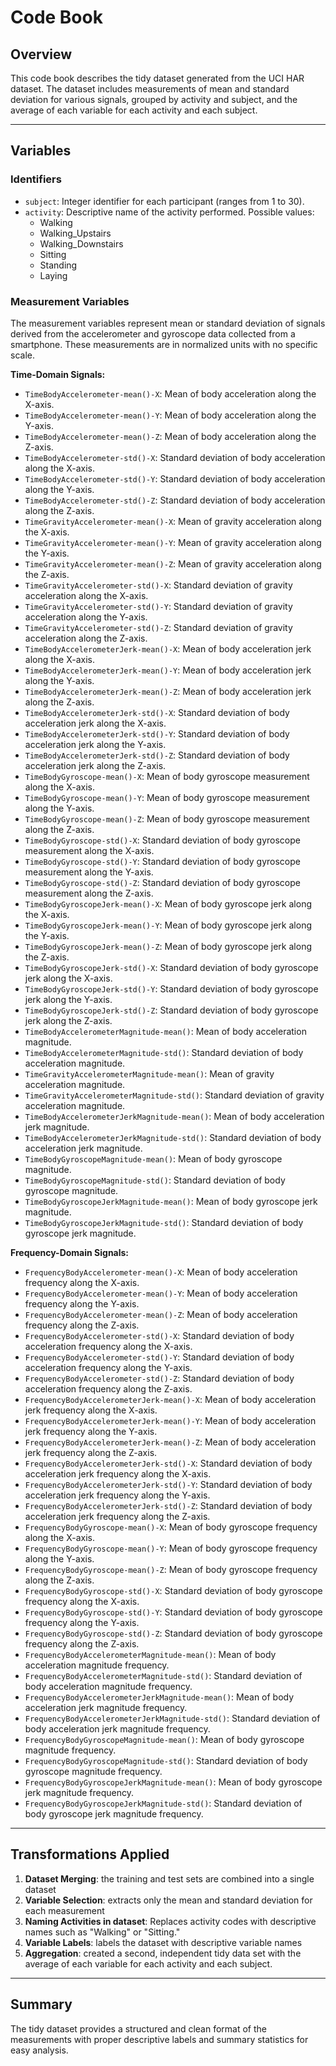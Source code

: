 # Code Book

## Overview

This code book describes the tidy dataset generated from the UCI HAR dataset. The dataset includes measurements of mean and standard deviation for various signals, grouped by activity and subject, and the average of each variable for each activity and each subject.

---

## Variables

### Identifiers
- `subject`: Integer identifier for each participant (ranges from 1 to 30).
- `activity`: Descriptive name of the activity performed. Possible values:
  - Walking
  - Walking_Upstairs
  - Walking_Downstairs
  - Sitting
  - Standing
  - Laying

### Measurement Variables
The measurement variables represent mean or standard deviation of signals derived from the accelerometer and gyroscope data collected from a smartphone. These measurements are in normalized units with no specific scale.

**Time-Domain Signals:**
- `TimeBodyAccelerometer-mean()-X`: Mean of body acceleration along the X-axis.
- `TimeBodyAccelerometer-mean()-Y`: Mean of body acceleration along the Y-axis.
- `TimeBodyAccelerometer-mean()-Z`: Mean of body acceleration along the Z-axis.
- `TimeBodyAccelerometer-std()-X`: Standard deviation of body acceleration along the X-axis.
- `TimeBodyAccelerometer-std()-Y`: Standard deviation of body acceleration along the Y-axis.
- `TimeBodyAccelerometer-std()-Z`: Standard deviation of body acceleration along the Z-axis.
- `TimeGravityAccelerometer-mean()-X`: Mean of gravity acceleration along the X-axis.
- `TimeGravityAccelerometer-mean()-Y`: Mean of gravity acceleration along the Y-axis.
- `TimeGravityAccelerometer-mean()-Z`: Mean of gravity acceleration along the Z-axis.
- `TimeGravityAccelerometer-std()-X`: Standard deviation of gravity acceleration along the X-axis.
- `TimeGravityAccelerometer-std()-Y`: Standard deviation of gravity acceleration along the Y-axis.
- `TimeGravityAccelerometer-std()-Z`: Standard deviation of gravity acceleration along the Z-axis.
- `TimeBodyAccelerometerJerk-mean()-X`: Mean of body acceleration jerk along the X-axis.
- `TimeBodyAccelerometerJerk-mean()-Y`: Mean of body acceleration jerk along the Y-axis.
- `TimeBodyAccelerometerJerk-mean()-Z`: Mean of body acceleration jerk along the Z-axis.
- `TimeBodyAccelerometerJerk-std()-X`: Standard deviation of body acceleration jerk along the X-axis.
- `TimeBodyAccelerometerJerk-std()-Y`: Standard deviation of body acceleration jerk along the Y-axis.
- `TimeBodyAccelerometerJerk-std()-Z`: Standard deviation of body acceleration jerk along the Z-axis.
- `TimeBodyGyroscope-mean()-X`: Mean of body gyroscope measurement along the X-axis.
- `TimeBodyGyroscope-mean()-Y`: Mean of body gyroscope measurement along the Y-axis.
- `TimeBodyGyroscope-mean()-Z`: Mean of body gyroscope measurement along the Z-axis.
- `TimeBodyGyroscope-std()-X`: Standard deviation of body gyroscope measurement along the X-axis.
- `TimeBodyGyroscope-std()-Y`: Standard deviation of body gyroscope measurement along the Y-axis.
- `TimeBodyGyroscope-std()-Z`: Standard deviation of body gyroscope measurement along the Z-axis.
- `TimeBodyGyroscopeJerk-mean()-X`: Mean of body gyroscope jerk along the X-axis.
- `TimeBodyGyroscopeJerk-mean()-Y`: Mean of body gyroscope jerk along the Y-axis.
- `TimeBodyGyroscopeJerk-mean()-Z`: Mean of body gyroscope jerk along the Z-axis.
- `TimeBodyGyroscopeJerk-std()-X`: Standard deviation of body gyroscope jerk along the X-axis.
- `TimeBodyGyroscopeJerk-std()-Y`: Standard deviation of body gyroscope jerk along the Y-axis.
- `TimeBodyGyroscopeJerk-std()-Z`: Standard deviation of body gyroscope jerk along the Z-axis.
- `TimeBodyAccelerometerMagnitude-mean()`: Mean of body acceleration magnitude.
- `TimeBodyAccelerometerMagnitude-std()`: Standard deviation of body acceleration magnitude.
- `TimeGravityAccelerometerMagnitude-mean()`: Mean of gravity acceleration magnitude.
- `TimeGravityAccelerometerMagnitude-std()`: Standard deviation of gravity acceleration magnitude.
- `TimeBodyAccelerometerJerkMagnitude-mean()`: Mean of body acceleration jerk magnitude.
- `TimeBodyAccelerometerJerkMagnitude-std()`: Standard deviation of body acceleration jerk magnitude.
- `TimeBodyGyroscopeMagnitude-mean()`: Mean of body gyroscope magnitude.
- `TimeBodyGyroscopeMagnitude-std()`: Standard deviation of body gyroscope magnitude.
- `TimeBodyGyroscopeJerkMagnitude-mean()`: Mean of body gyroscope jerk magnitude.
- `TimeBodyGyroscopeJerkMagnitude-std()`: Standard deviation of body gyroscope jerk magnitude.

**Frequency-Domain Signals:**
- `FrequencyBodyAccelerometer-mean()-X`: Mean of body acceleration frequency along the X-axis.
- `FrequencyBodyAccelerometer-mean()-Y`: Mean of body acceleration frequency along the Y-axis.
- `FrequencyBodyAccelerometer-mean()-Z`: Mean of body acceleration frequency along the Z-axis.
- `FrequencyBodyAccelerometer-std()-X`: Standard deviation of body acceleration frequency along the X-axis.
- `FrequencyBodyAccelerometer-std()-Y`: Standard deviation of body acceleration frequency along the Y-axis.
- `FrequencyBodyAccelerometer-std()-Z`: Standard deviation of body acceleration frequency along the Z-axis.
- `FrequencyBodyAccelerometerJerk-mean()-X`: Mean of body acceleration jerk frequency along the X-axis.
- `FrequencyBodyAccelerometerJerk-mean()-Y`: Mean of body acceleration jerk frequency along the Y-axis.
- `FrequencyBodyAccelerometerJerk-mean()-Z`: Mean of body acceleration jerk frequency along the Z-axis.
- `FrequencyBodyAccelerometerJerk-std()-X`: Standard deviation of body acceleration jerk frequency along the X-axis.
- `FrequencyBodyAccelerometerJerk-std()-Y`: Standard deviation of body acceleration jerk frequency along the Y-axis.
- `FrequencyBodyAccelerometerJerk-std()-Z`: Standard deviation of body acceleration jerk frequency along the Z-axis.
- `FrequencyBodyGyroscope-mean()-X`: Mean of body gyroscope frequency along the X-axis.
- `FrequencyBodyGyroscope-mean()-Y`: Mean of body gyroscope frequency along the Y-axis.
- `FrequencyBodyGyroscope-mean()-Z`: Mean of body gyroscope frequency along the Z-axis.
- `FrequencyBodyGyroscope-std()-X`: Standard deviation of body gyroscope frequency along the X-axis.
- `FrequencyBodyGyroscope-std()-Y`: Standard deviation of body gyroscope frequency along the Y-axis.
- `FrequencyBodyGyroscope-std()-Z`: Standard deviation of body gyroscope frequency along the Z-axis.
- `FrequencyBodyAccelerometerMagnitude-mean()`: Mean of body acceleration magnitude frequency.
- `FrequencyBodyAccelerometerMagnitude-std()`: Standard deviation of body acceleration magnitude frequency.
- `FrequencyBodyAccelerometerJerkMagnitude-mean()`: Mean of body acceleration jerk magnitude frequency.
- `FrequencyBodyAccelerometerJerkMagnitude-std()`: Standard deviation of body acceleration jerk magnitude frequency.
- `FrequencyBodyGyroscopeMagnitude-mean()`: Mean of body gyroscope magnitude frequency.
- `FrequencyBodyGyroscopeMagnitude-std()`: Standard deviation of body gyroscope magnitude frequency.
- `FrequencyBodyGyroscopeJerkMagnitude-mean()`: Mean of body gyroscope jerk magnitude frequency.
- `FrequencyBodyGyroscopeJerkMagnitude-std()`: Standard deviation of body gyroscope jerk magnitude frequency.

---

## Transformations Applied
1. **Dataset Merging**: the training and test sets are combined into a single dataset
2. **Variable Selection**: extracts only the mean and standard deviation for each measurement
3. **Naming Activities in dataset**: Replaces activity codes with descriptive names such as "Walking" or "Sitting."
4. **Variable Labels**: labels the dataset with descriptive variable names
5. **Aggregation**: created a second, independent tidy data set with the average of each variable for each activity and each subject.

---

## Summary
The tidy dataset provides a structured and clean format of the measurements with proper descriptive labels and summary statistics for easy analysis.
